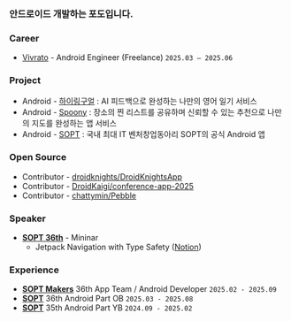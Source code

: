 ### 안드로이드 개발하는 포도입니다.

### **Career**

- [Vivrato](https://play.google.com/store/apps/details?id=com.algoroutine.vivrato) - Android Engineer (Freelance) `2025.03 – 2025.06`

### Project
- Android - [하이링구얼](https://github.com/Hi-lingual/Hilingual-Android) : AI 피드백으로 완성하는 나만의 영어 일기 서비스
- Android - [Spoony](https://github.com/spooooony/Spoony-Android) : 장소의 찐 리스트를 공유하며 신뢰할 수 있는 추천으로 나만의 지도를 완성하는 앱 서비스
- Android - [SOPT](https://github.com/sopt-makers/sopt-android) : 국내 최대 IT 벤처창업동아리 SOPT의 공식 Android 앱

### **Open Source**

- Contributor - [droidknights/DroidKnightsApp](https://github.com/droidknights/DroidKnightsApp/pull/484)
- Contributor - [DroidKaigi/conference-app-2025](https://github.com/DroidKaigi/conference-app-2025/pull/296)
- Contributor - [chattymin/Pebble](https://github.com/chattymin/Pebble/pull/1)

### **Speaker**

- **[SOPT 36th](https://www.sopt.org/)** - Mininar  
    - Jetpack Navigation with Type Safety ([Notion](https://www.notion.so/JetPack-Navigation-with-Type-Safety-17bb97a976b480c69913f49ee0e02e94?pvs=21))

### **Experience**

- **[SOPT Makers](https://makers.sopt.org/)** 36th App Team / Android Developer `2025.02 - 2025.09`
- **[SOPT](https://sopt.org/)** 36th Android Part OB `2025.03 - 2025.08`
- **[SOPT](https://sopt.org/)** 35th Android Part YB `2024.09 - 2025.02`
